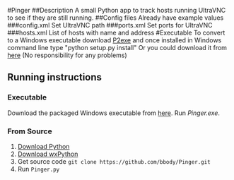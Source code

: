 #Pinger
##Description
A small Python app to track hosts running UltraVNC to see if they are still running.
##Config files
Already have example values
###config.xml
Set UltraVNC path
###ports.xml
Set ports for UltraVNC
###hosts.xml
List of hosts with name and address
#Executable
To convert to a Windows executable download <a href="http://www.py2exe.org/">P2exe</a> and once installed in Windows command line type "python setup.py install"
Or you could download it from <a href="https://github.com/bbody/Pinger/releases/latest">here</a> (No responsibility for any problems)

## Running instructions
### Executable
Download the packaged Windows executable from [here](https://github.com/bbody/Pinger/releases). Run *Pinger.exe*.

### From Source
1. [Download Python](https://www.python.org/)
2. [Download wxPython](http://www.wxpython.org/)
3. Get source code `git clone https://github.com/bbody/Pinger.git`
4. Run `Pinger.py`